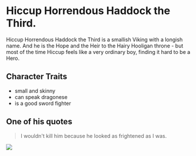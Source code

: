 # Hiccup Horrendous Haddock the Third.
Hiccup Horrendous Haddock the Third is a smallish Viking with a longish name. And he is the Hope and the Heir to the Hairy Hooligan throne - but most of the time Hiccup feels like a very ordinary boy, finding it hard to be a Hero.
## Character Traits
* small and skinny
* can speak dragonese
* is a good sword fighter
## One of his quotes
> I wouldn't kill him because he looked as frightened as I was.

<img src="https://upload.wikimedia.org/wikipedia/commons/7/79/Face-smile.svg"/>
